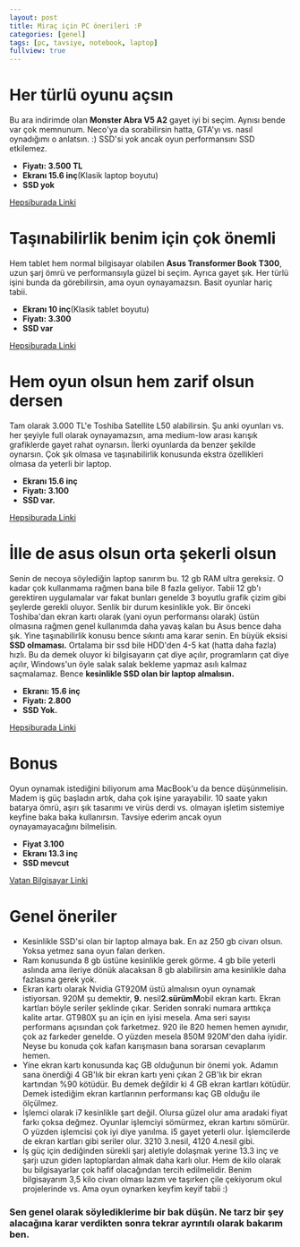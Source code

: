```yaml
---
layout: post
title: Miraç için PC önerileri :P
categories: [genel]
tags: [pc, tavsiye, notebook, laptop]
fullview: true
---
```



# Her türlü oyunu açsın
Bu ara indirimde olan **Monster Abra V5 A2** gayet iyi bi seçim. Aynısı bende var çok memnunum. Neco'ya da sorabilirsin hatta, GTA'yı vs. nasıl oynadığımı o anlatsın. :) SSD'si yok ancak oyun performansını SSD etkilemez.

- **Fiyatı: 3.500 TL**
- **Ekranı 15.6 inç**(Klasik laptop boyutu)
- **SSD yok**

[Hepsiburada Linki](http://www.hepsiburada.com/monster-abra-a5-v5-2-intel-core-i7-5700hq-2-7ghz-3-5ghz-8gb-1tb-15-6-full-hd-tasinabilir-bilgisayar-p-BD601734)

# Taşınabilirlik benim için çok önemli
Hem tablet hem normal bilgisayar olabilen **Asus Transformer Book T300**, uzun şarj ömrü ve performansıyla güzel bi seçim. Ayrıca gayet şık. Her türlü işini bunda da görebilirsin, ama oyun oynayamazsın. Basit oyunlar hariç tabii. 

- **Ekranı 10 inç**(Klasik tablet boyutu)
- **Fiyatı: 3.300**
- **SSD var**

[Hepsiburada Linki](http://www.hepsiburada.com/asus-transformer-book-t300chi-fh011h-intel-core-m-5y71-1-2ghz-2-9ghz-8gb-128gb-ssd-12-5-ikisi-bir-arada-bilgisayar-p-BD601353)

# Hem oyun olsun hem zarif olsun dersen
Tam olarak 3.000 TL'e Toshiba Satellite L50 alabilirsin. Şu anki oyunları vs. her şeyiyle full olarak oynayamazsın, ama medium-low arası karışık grafiklerde gayet rahat oynarsın. İlerki oyunlarda da benzer şekilde oynarsın. Çok şık olmasa ve taşınabilirlik konusunda ekstra özellikleri olmasa da yeterli bir laptop.

- **Ekranı 15.6 inç**
- **Fiyatı: 3.100**
- **SSD var.**

[Hepsiburada Linki](http://www.hepsiburada.com/toshiba-satellite-p50-c-16e-intel-core-i5-6200u-2-3ghz-2-8ghz-8gb-1tb-15-6-fhd-tasinabilir-bilgisa-p-BD602034)

# İlle de asus olsun orta şekerli olsun
Senin de necoya söylediğin laptop sanırım bu. 12 gb RAM ultra gereksiz. O kadar çok kullanmama rağmen bana bile 8 fazla geliyor. Tabii 12 gb'ı gerektiren uygulamalar var fakat bunları genelde 3 boyutlu grafik çizim gibi şeylerde gerekli oluyor. Senlik bir durum kesinlikle yok. Bir önceki Toshiba'dan ekran kartı olarak (yani oyun performansı olarak) üstün olmasına rağmen genel kullanımda daha yavaş kalan bu Asus bence daha şık. Yine taşınabilirlik konusu bence sıkıntı ama karar senin. En büyük eksisi **SSD olmaması.** Ortalama bir ssd bile HDD'den 4-5 kat (hatta daha fazla) hızlı. Bu da demek oluyor ki bilgisayarın çat diye açılır, programların çat diye açılır, Windows'un öyle salak salak bekleme yapmaz asılı kalmaz saçmalamaz. Bence **kesinlikle SSD olan bir laptop almalısın.**

  - **Ekranı: 15.6 inç**
  - **Fiyatı: 2.800**
  - **SSD Yok.**

[Hepsiburada Linki](http://www.hepsiburada.com/asus-k555ub-xo067t-intel-core-i7-6500u-2-5ghz-3-1ghz-12gb-1tb-15-6-tasinabilir-bilgisayar-p-BD601852)

# Bonus
Oyun oynamak istediğini biliyorum ama MacBook'u da bence düşünmelisin. Madem iş güç başladın artık, daha çok işine yarayabilir. 10 saate yakın batarya ömrü, aşırı şık tasarımı ve virüs derdi vs. olmayan işletim sistemiye keyfine baka baka kullanırsın. Tavsiye ederim ancak oyun oynayamayacağını bilmelisin.

- **Fiyat 3.100**
- **Ekranı 13.3 inç**
- **SSD mevcut**

[Vatan Bilgisayar Linki](http://www.vatanbilgisayar.com/macbookpro-notebook-corei5-2-5ghz-4gb-500gb-13-3-intel-notebook-bilgisayar.html?OM.zn=category_top_sellers-21&OM.zpc=MD101TU/A)

# Genel öneriler
- Kesinlikle SSD'si olan bir laptop almaya bak. En az 250 gb civarı olsun. Yoksa yetmez sana oyun falan derken.
- Ram konusunda 8 gb üstüne kesinlikle gerek görme. 4 gb bile yeterli aslında ama ileriye dönük alacaksan 8 gb alabilirsin ama kesinlikle daha fazlasına gerek yok.
- Ekran kartı olarak Nvidia GT920M üstü almalısın oyun oynamak istiyorsan. 920M şu demektir, **9.** nesil**2.**sürüm**M**obil ekran kartı. Ekran kartları böyle seriler şeklinde çıkar. Seriden sonraki numara arttıkça kalite artar. GT980X şu an için en iyisi mesela. Ama seri sayısı performans açısından çok farketmez. 920 ile 820 hemen hemen aynıdır, çok az farkeder genelde. O yüzden mesela 850M 920M'den daha iyidir. Neyse bu konuda çok kafan karışmasın bana sorarsan cevaplarım hemen.
- Yine ekran kartı konusunda kaç GB olduğunun bir önemi yok. Adamın sana önerdiği 4 GB'lık bir ekran kartı yeni çıkan 2 GB'lık bir ekran kartından %90 kötüdür. Bu demek değildir ki 4 GB ekran kartları kötüdür. Demek istediğim ekran kartlarının performansı kaç GB olduğu ile ölçülmez.
- İşlemci olarak i7 kesinlikle şart değil. Olursa güzel olur ama aradaki fiyat farkı çoksa değmez. Oyunlar işlemciyi sömürmez, ekran kartını sömürür. O yüzden işlemcisi çok iyi diye yanılma. i5 gayet yeterli olur. İşlemcilerde de ekran kartları gibi seriler olur. 3210 3.nesil, 4120 4.nesil gibi. 
- İş güç için dediğinden sürekli şarj aletiyle dolaşmak yerine 13.3 inç ve şarjı uzun giden laptoplardan almak daha karlı olur. Hem de kilo olarak bu bilgisayarlar çok hafif olacağından tercih edilmelidir. Benim bilgisayarım 3,5 kilo civarı olması lazım ve taşırken çile çekiyorum okul projelerinde vs. Ama oyun oynarken keyfim keyif tabii :)


### Sen genel olarak söylediklerime bir bak düşün. Ne tarz bir şey alacağına karar verdikten sonra tekrar ayrıntılı olarak bakarım ben.
